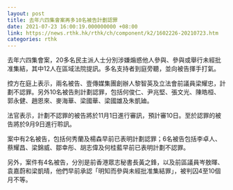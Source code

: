```yaml
---
layout: post
title: 去年六四集會案再多10名被告計劃認罪
date: 2021-07-23 16:00:19.000000000 +08:00
link: https://news.rthk.hk/rthk/ch/component/k2/1602226-20210723.htm
categories: rthk
---
```


去年六四集會案，20多名民主派人士分別涉嫌煽惑他人參與、參與或舉行未經批准集結，其中12人在區域法院提訊。多名支持者到庭旁聽，並向被告揮手打氣。

控方在庭上表示，兩名被告、壹傳媒集團創辦人黎智英及立法會前議員梁耀忠，計劃不認罪。另外10名被告則計劃認罪，包括何俊仁、尹兆堅、張文光、陳皓桓、郭永健、趙恩來、麥海華、梁國華、梁國雄及朱凱廸。

法官表示，計劃不認罪的被告將於11月1日進行審訊，預計審10日。至於認罪的被告將於9月9日進行聆訊。

案中有2名被告，包括何秀蘭及楊森早前已表明計劃認罪；6名被告包括李卓人、蔡耀昌、梁錦威、鄒幸彤、胡志偉及何桂藍早前已表明計劃不認罪。

另外，案件有4名被告，分別是前香港眾志秘書長黃之鋒，以及前區議員岑敖暉、袁嘉蔚和梁凱晴，他們早前承認「明知而參與未經批准集結罪」，被判囚4至10個月不等。
